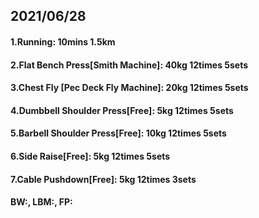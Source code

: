 ## 2021/06/28

#### 1.Running: 10mins 1.5km
#### 2.Flat Bench Press\[Smith Machine\]: 40kg 12times 5sets
#### 3.Chest Fly \[Pec Deck Fly Machine\]: 20kg 12times 5sets
#### 4.Dumbbell Shoulder Press\[Free\]: 5kg 12times 5sets
#### 5.Barbell Shoulder Press\[Free\]: 10kg 12times 5sets
#### 6.Side Raise\[Free\]: 5kg 12times 5sets
#### 7.Cable Pushdown\[Free\]: 5kg 12times 3sets
#### BW:, LBM:, FP:
